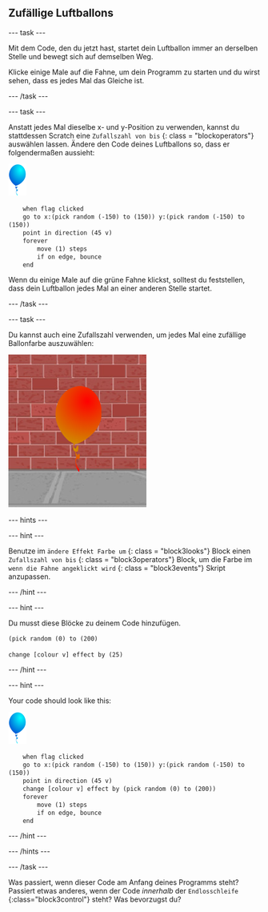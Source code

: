 ## Zufällige Luftballons

--- task ---

Mit dem Code, den du jetzt hast, startet dein Luftballon immer an derselben Stelle und bewegt sich auf demselben Weg.

Klicke einige Male auf die Fahne, um dein Programm zu starten und du wirst sehen, dass es jedes Mal das Gleiche ist.

--- /task ---

--- task ---

Anstatt jedes Mal dieselbe x- und y-Position zu verwenden, kannst du stattdessen Scratch eine `Zufallszahl von bis` {: class = "blockoperators"} auswählen lassen. Ändere den Code deines Luftballons so, dass er folgendermaßen aussieht:

![Luftballon-Sprite](images/balloon-sprite.png)

```blocks3
    when flag clicked
    go to x:(pick random (-150) to (150)) y:(pick random (-150) to (150))
    point in direction (45 v)
    forever
        move (1) steps
        if on edge, bounce
    end
```

Wenn du einige Male auf die grüne Fahne klickst, solltest du feststellen, dass dein Luftballon jedes Mal an einer anderen Stelle startet.

--- /task ---

--- task ---

Du kannst auch eine Zufallszahl verwenden, um jedes Mal eine zufällige Ballonfarbe auszuwählen:

![roter Luftballon-Sprite](images/balloons-colour.png)

--- hints ---

--- hint ---

Benutze im `ändere Effekt Farbe um` {: class = "block3looks"} Block einen `Zufallszahl von bis` {: class = "block3operators"} Block, um die Farbe im `wenn die Fahne angeklickt wird` {: class = "block3events"} Skript anzupassen.

--- /hint ---

--- hint ---

Du musst diese Blöcke zu deinem Code hinzufügen.

```blocks3
(pick random (0) to (200)

change [colour v] effect by (25)
```

--- /hint ---

--- hint ---

Your code should look like this:

![Luftballon-Sprite](images/balloon-sprite.png)

```blocks3
    when flag clicked
    go to x:(pick random (-150) to (150)) y:(pick random (-150) to (150))
    point in direction (45 v)
    change [colour v] effect by (pick random (0) to (200))
    forever
        move (1) steps
        if on edge, bounce
    end
```

--- /hint ---


--- /hints ---

--- /task ---

Was passiert, wenn dieser Code am Anfang deines Programms steht? Passiert etwas anderes, wenn der Code _innerhalb_ der `Endlosschleife` {:class="block3control"} steht? Was bevorzugst du?
